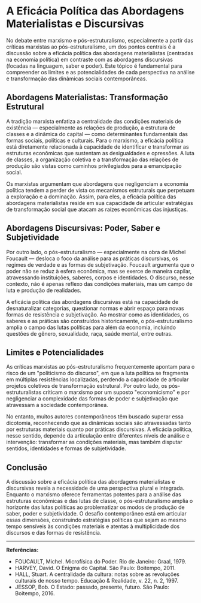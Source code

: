 
# A Eficácia Política das Abordagens Materialistas e Discursivas

No debate entre marxismo e pós-estruturalismo, especialmente a partir das críticas marxistas ao pós-estruturalismo, um dos pontos centrais é a discussão sobre a eficácia política das abordagens materialistas (centradas na economia política) em contraste com as abordagens discursivas (focadas na linguagem, saber e poder). Este tópico é fundamental para compreender os limites e as potencialidades de cada perspectiva na análise e transformação das dinâmicas sociais contemporâneas.

## Abordagens Materialistas: Transformação Estrutural

A tradição marxista enfatiza a centralidade das condições materiais de existência — especialmente as relações de produção, a estrutura de classes e a dinâmica do capital — como determinantes fundamentais das formas sociais, políticas e culturais. Para o marxismo, a eficácia política está diretamente relacionada à capacidade de identificar e transformar as estruturas econômicas que sustentam as desigualdades e opressões. A luta de classes, a organização coletiva e a transformação das relações de produção são vistas como caminhos privilegiados para a emancipação social.

Os marxistas argumentam que abordagens que negligenciam a economia política tendem a perder de vista os mecanismos estruturais que perpetuam a exploração e a dominação. Assim, para eles, a eficácia política das abordagens materialistas reside em sua capacidade de articular estratégias de transformação social que atacam as raízes econômicas das injustiças.

## Abordagens Discursivas: Poder, Saber e Subjetividade

Por outro lado, o pós-estruturalismo — especialmente na obra de Michel Foucault — desloca o foco da análise para as práticas discursivas, os regimes de verdade e as formas de subjetivação. Foucault argumenta que o poder não se reduz à esfera econômica, mas se exerce de maneira capilar, atravessando instituições, saberes, corpos e identidades. O discurso, nesse contexto, não é apenas reflexo das condições materiais, mas um campo de luta e produção de realidades.

A eficácia política das abordagens discursivas está na capacidade de desnaturalizar categorias, questionar normas e abrir espaço para novas formas de resistência e subjetivação. Ao mostrar como as identidades, os saberes e as práticas são construídos historicamente, o pós-estruturalismo amplia o campo das lutas políticas para além da economia, incluindo questões de gênero, sexualidade, raça, saúde mental, entre outras.

## Limites e Potencialidades

As críticas marxistas ao pós-estruturalismo frequentemente apontam para o risco de um "politicismo do discurso", em que a luta política se fragmenta em múltiplas resistências localizadas, perdendo a capacidade de articular projetos coletivos de transformação estrutural. Por outro lado, os pós-estruturalistas criticam o marxismo por um suposto "economicismo" e por negligenciar a complexidade das formas de poder e subjetivação que atravessam a sociedade contemporânea.

No entanto, muitos autores contemporâneos têm buscado superar essa dicotomia, reconhecendo que as dinâmicas sociais são atravessadas tanto por estruturas materiais quanto por práticas discursivas. A eficácia política, nesse sentido, depende da articulação entre diferentes níveis de análise e intervenção: transformar as condições materiais, mas também disputar sentidos, identidades e formas de subjetividade.

## Conclusão

A discussão sobre a eficácia política das abordagens materialistas e discursivas revela a necessidade de uma perspectiva plural e integrada. Enquanto o marxismo oferece ferramentas potentes para a análise das estruturas econômicas e das lutas de classe, o pós-estruturalismo amplia o horizonte das lutas políticas ao problematizar os modos de produção de saber, poder e subjetividade. O desafio contemporâneo está em articular essas dimensões, construindo estratégias políticas que sejam ao mesmo tempo sensíveis às condições materiais e atentas à multiplicidade dos discursos e das formas de resistência.

---
**Referências:**
- FOUCAULT, Michel. Microfísica do Poder. Rio de Janeiro: Graal, 1979.
- HARVEY, David. O Enigma do Capital. São Paulo: Boitempo, 2011.
- HALL, Stuart. A centralidade da cultura: notas sobre as revoluções culturais de nosso tempo. Educação & Realidade, v. 22, n. 2, 1997.
- JESSOP, Bob. O Estado: passado, presente, futuro. São Paulo: Boitempo, 2016.
```
